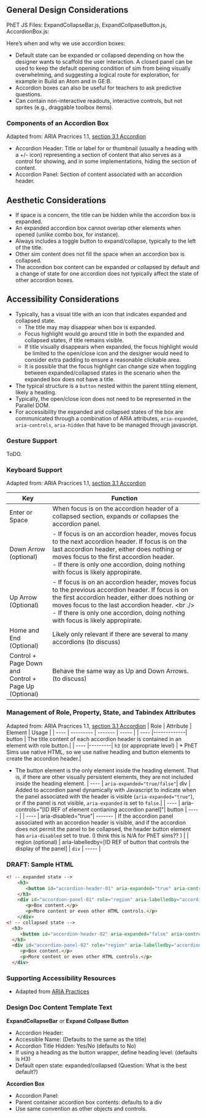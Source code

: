 ## General Design Considerations
PhET JS Files: ExpandCollapseBar.js, ExpandCollpaseButton.js, AccordionBox.js:

Here’s when and why we use accordion boxes:
* Default state can be expanded or collapsed depending on how the designer wants to scaffold the user interaction. A closed panel can be used to keep the default opening condition of sim from being visually overwhelming, and suggesting a logical route for exploration, for example in Build an Atom and in GE:B.
* Accordion boxes can also be useful for teachers to ask predictive questions.
* Can contain non-interactive readouts, interactive controls, but not sprites (e.g., draggable toolbox items).

### Components of an Accordion Box
Adapted from: ARIA Pracrices 1.1, [section 3.1 Accordion](https://www.w3.org/TR/wai-aria-practices/#accordion)
* Accordion Header: Title or label for or thumbnail (usually a heading with a +/- icon) representing a section of content that also serves as a control for showing, and in some implementations, hiding the section of content.
* Accordion Panel: Section of content associated with an accordion header.

## Aesthetic Considerations
* If space is a concern, the title can be hidden while the accordion box is expanded.
* An expanded accordion box cannot overlap other elements when opened (unlike combo box, for instance).
* Always includes a toggle button to expand/collapse, typically to the left of the title.  
* Other sim content does not fill the space when an accordion box is collapsed.
* The accordion box content can be expanded or collapsed by default and a change of state for one accordion does not typically affect the state of other accordion boxes.


## Accessibility Considerations
* Typically, has a visual title with an icon that indicates expanded and collapsed state.
  * The title may may disappear when box is expanded.
  * Focus highlight would go around title in both the expanded and collapsed states, if title remains visible.
  * If title visually disappears when expanded, the focus highlight would be limited to the open/close icon and the designer would need to consider extra padding to ensure a reasonable clickable area.
  * It is possible that the focus highlight can change size when toggling between expanded/collapsed states in the scenario when the expanded box does not have a title.
* The typical structure is a `button` nested within the parent titling element, likely a heading.
* Typically, the open/close icon does not need to be represented in the Parallel DOM.
* For accessibility the expanded and collapsed states of the box are communicated through a combination of ARIA attributes, `aria-expanded`, `aria-controls`, `aria-hidden` that have to be managed through javascript.

### Gesture Support
ToDO.

### Keyboard Support
Adapted from: ARIA Pracrices 1.1, [section 3.1 Accordion](https://www.w3.org/TR/wai-aria-practices/#accordion)

| Key        | Function |
| ------------- | ------------- |
| Enter or Space | When focus is on the accordion header of a collapsed section, expands or collapses the accordion panel. |
| Down Arrow (optional) | - If focus is on an accordion header, moves focus to the next accordion header. If focus is on the last accordion header, either does nothing or moves focus to the first accordion header. <br /> - If there is only one accordion, doing nothing with focus is likely appropirate. |
| Up Arrow (Optional) | - If focus is on an accordion header, moves focus to the previous accordion header. If focus is on the first accordion header, either does nothing or moves focus to the last accordion header. <br ./> - If there is only one accordion, doing nothing with focus is likely appropirate.|
| Home and End (Optional) | Likely only relevant if there are several to many accordions (to discuss) |
| Control + Page Down <br />and <br />Control + Page Up (Optional) | Behave the same way as Up and Down Arrows. (to discuss) |

### Management of Role, Property, State, and Tabindex Attributes
Adapted from: ARIA Pracrices 1.1, [section 3.1 Accordion](https://www.w3.org/TR/wai-aria-practices/#accordion)
| Role | Attribute | Element | Usage |
| ---- | --------- | ------- | ----- |
| ---- |-------------| button | The title content of each accordion header is contained in an element with role button.|
| ---- |---------| `h3` (or appropriate level) | * PhET Sims use native HTML, so we use native heading and button elements to create the accordion header.|
* The button element is the only element inside the heading element. That is, if there are other visually persistent elements, they are not included inside the heading element.
| ---- | `aria-expanded="true/false"`| div | Added to accordion panel dynamically with Javascript to indicate when the panel associated with the header is visible (`aria-expanded="true"`), or if the panel is not visible, `aria-expanded` is set to `false`.|
| ---- | aria-controls="[ID REF of element contianing accordion panel]"| button | ----- |
| ---- | aria-disabled="true"| ------- | If the accordion panel associated with an accordion header is visible, and if the accordion does not permit the panel to be collapsed, the header button element has `aria-disabled` set to true. (I think this is N/A for PhET sims?? ) |
| region (optional) | aria-labelledby=[ID REF of button that controls the display of the panel] | `div` | ----- |


### DRAFT: Sample HTML
```html
<! -- expanded state -->
	<h3>
	   <button id="accordion-header-01" aria-expanded="true" aria-controls="accordion-panel-01">Factors</button>
	</h3>
	<div id="accordion-panel-01" role="region" aria-labelledby="accordion-header-01">
	   <p>Box content.</p>
	   <p>More content or even other HTML controls.</p>
	</div>
<! -- collapsed state -->
  <h3>
     <button id="accordion-header-02" aria-expanded="false" aria-controls="accordion-panel-02">Product</button>
  </h3>
  <div id="accordion-panel-02" role="region" aria-labelledby="accordion-header-02" aria-hidden="true">
     <p>Box content.</p>
     <p>More content or even other HTML controls.</p>
  </div>
```
### Supporting Accessibility Resources
* Adapted from [ARIA Practices]()

### Design Doc Content Template Text
**ExpandCollapseBar** or **Expand Collpase Button**
- Accordion Header:
- Accessible Name: (Defaults to the same as the title)
- Accordion Title Hidden: Yes/No (defaults to No)
- If using a heading as the button wrapper, define heading level: (defaults is H3)
- Default open state: expanded/collapsed (Question: What is the best default?)

**Accordion Box**
- Accordion Panel:
- Parent container accordion box contents: defaults to a div
- Use same convention as other objects and controls.
